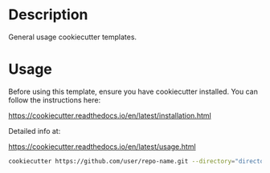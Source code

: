 # Description
General usage cookiecutter templates.

# Usage

Before using this template, ensure you have cookiecutter installed. You can follow the instructions here:

https://cookiecutter.readthedocs.io/en/latest/installation.html

Detailed info at:

https://cookiecutter.readthedocs.io/en/latest/usage.html

```bash
cookiecutter https://github.com/user/repo-name.git --directory="directory1-name"
```
